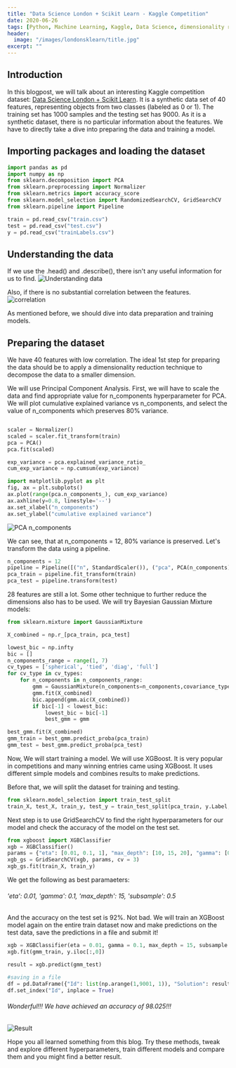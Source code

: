 ```yaml
---
title: "Data Science London + Scikit Learn - Kaggle Competition"
date: 2020-06-26
tags: [Python, Machine Learning, Kaggle, Data Science, dimensionality reduction, XGBoost, PCA]
header:
  image: "/images/londonsklearn/title.jpg"
excerpt: ""
---
```


## Introduction
In this blogpost, we will talk about an interesting Kaggle competition dataset: [Data Science London + Scikit Learn](https://www.kaggle.com/c/data-science-london-scikit-learn).
It is a synthetic data set of 40 features, representing objects from two classes (labeled as 0 or 1). The training set has 1000 samples and the testing set has 9000.
As it is a synthetic dataset, there is no  particular information about the features. We have to directly take a dive into preparing the data and training a model.

## Importing packages and loading the dataset

``` python
import pandas as pd
import numpy as np
from sklearn.decomposition import PCA
from sklearn.preprocessing import Normalizer
from sklearn.metrics import accuracy_score
from sklearn.model_selection import RandomizedSearchCV, GridSearchCV
from sklearn.pipeline import Pipeline

train = pd.read_csv("train.csv")
test = pd.read_csv("test.csv")
y = pd.read_csv("trainLabels.csv")
```

## Understanding the data
If we use the .head() and .describe(), there isn't any useful information for us to find.
<img src="{{ site.url }}{{ site.baseurl }}/images/londonsklearn/1.PNG" alt="Understanding data">


Also, if there is no substantial correlation between the features.
<img src="{{ site.url }}{{ site.baseurl }}/images/londonsklearn/2.PNG" alt="correlation">


As mentioned before, we should dive into data preparation and training models.

## Preparing the dataset

We have 40 features with low correlation. The ideal 1st step for preparing the data should be to apply a dimensionality reduction technique to decompose the data to a smaller dimension.

We will use Principal Component Analysis. First, we will have to scale the data and find appropriate value for n_components hyperparameter for PCA.
We will plot cumulative explained variance vs n_components, and select the value of n_components which preserves 80% variance.

```python

scaler = Normalizer()
scaled = scaler.fit_transform(train)
pca = PCA()
pca.fit(scaled)

exp_variance = pca.explained_variance_ratio_
cum_exp_variance = np.cumsum(exp_variance)

import matplotlib.pyplot as plt
fig, ax = plt.subplots()
ax.plot(range(pca.n_components_), cum_exp_variance)
ax.axhline(y=0.8, linestyle='--')
ax.set_xlabel("n_components")
ax.set_ylabel("cumulative explained variance")
```
<img src="{{ site.url }}{{ site.baseurl }}/images/londonsklearn/3.PNG" alt="PCA n_components">

We can see, that at n_components = 12, 80% variance is preserved.
Let's transform the data using a pipeline.

```python
n_components = 12
pipeline = Pipeline([("n", StandardScaler()), ("pca", PCA(n_components))])
pca_train = pipeline.fit_transform(train)
pca_test = pipeline.transform(test)
```

28 features are still a lot. Some other technique to further reduce the dimensions also has to be used.
We will try Bayesian Gaussian Mixture models:

```python
from sklearn.mixture import GaussianMixture

X_combined = np.r_[pca_train, pca_test]

lowest_bic = np.infty
bic = []
n_components_range = range(1, 7)
cv_types = ['spherical', 'tied', 'diag', 'full']
for cv_type in cv_types:
    for n_components in n_components_range:
        gmm = GaussianMixture(n_components=n_components,covariance_type=cv_type)
        gmm.fit(X_combined)
        bic.append(gmm.aic(X_combined))
        if bic[-1] < lowest_bic:
            lowest_bic = bic[-1]
            best_gmm = gmm

best_gmm.fit(X_combined)
gmm_train = best_gmm.predict_proba(pca_train)
gmm_test = best_gmm.predict_proba(pca_test)
```  
Now, We will start training a model.
We will use XGBoost. It is very popular in competitions and many winning entries came using XGBoost. It uses different simple models and combines results to make predictions.

Before that, we will split the dataset for training and testing.

```python
from sklearn.model_selection import train_test_split
train_X, test_X, train_y, test_y = train_test_split(pca_train, y.Label, test_size = 0.3, random_state = 10)
```
Next step is to use GridSearchCV to find the right hyperparameters for our model and check the accuracy of the model on the test set.

```python
from xgboost import XGBClassifier
xgb = XGBClassifier()
params = {"eta": [0.01, 0.1, 1], "max_depth": [10, 15, 20], "gamma": [0.1, 1, 10]}
xgb_gs = GridSearchCV(xgb, params, cv = 3)
xgb_gs.fit(train_X, train_y)

```
We get the following as best paramaeters:
###### 'eta': 0.01, 'gamma': 0.1, 'max_depth': 15, 'subsample': 0.5

And the accuracy on the test set is 92%. Not bad.
We will train an XGBoost model again on the entire train dataset now and make predictions on the test data, save the predictions in a file and submit it!

```python
xgb = XGBClassifier(eta = 0.01, gamma = 0.1, max_depth = 15, subsample = 0.5)
xgb.fit(gmm_train, y.iloc[:,0])

result = xgb.predict(gmm_test)

#saving in a file
df = pd.DataFrame({"Id": list(np.arange(1,9001, 1)), "Solution": result})
df.set_index("Id", inplace = True)
```

###### Wonderful!!! We have achieved an accuracy of 98.025!!!
<img src="{{ site.url }}{{ site.baseurl }}/images/londonsklearn/final.PNG" alt="Result">

Hope you all learned something from this blog. Try these methods, tweak and explore different hyperparameters, train different models and compare them and you might find a better result.
